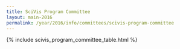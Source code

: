 ```yaml
---
title: SciVis Program Committee
layout: main-2016
permalink: /year/2016/info/committees/scivis-program-committee
---
```


{% include scivis_program_committee_table.html %}
